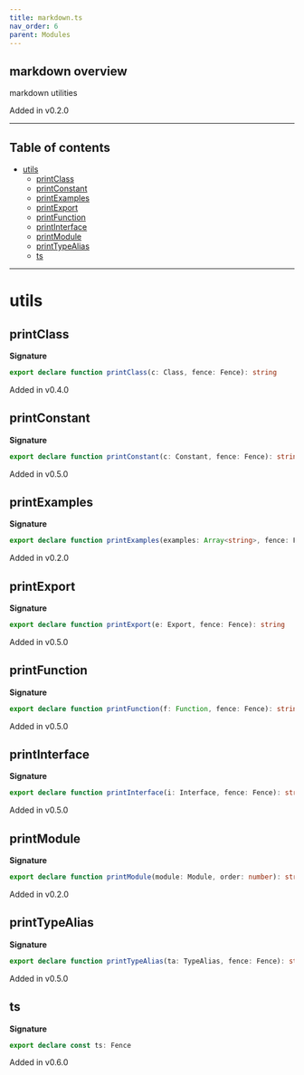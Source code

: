 ```yaml
---
title: markdown.ts
nav_order: 6
parent: Modules
---
```


## markdown overview

markdown utilities

Added in v0.2.0

---

<h2 class="text-delta">Table of contents</h2>

- [utils](#utils)
  - [printClass](#printclass)
  - [printConstant](#printconstant)
  - [printExamples](#printexamples)
  - [printExport](#printexport)
  - [printFunction](#printfunction)
  - [printInterface](#printinterface)
  - [printModule](#printmodule)
  - [printTypeAlias](#printtypealias)
  - [ts](#ts)

---

# utils

## printClass

**Signature**

```ts
export declare function printClass(c: Class, fence: Fence): string
```

Added in v0.4.0

## printConstant

**Signature**

```ts
export declare function printConstant(c: Constant, fence: Fence): string
```

Added in v0.5.0

## printExamples

**Signature**

```ts
export declare function printExamples(examples: Array<string>, fence: Fence): string
```

Added in v0.2.0

## printExport

**Signature**

```ts
export declare function printExport(e: Export, fence: Fence): string
```

Added in v0.5.0

## printFunction

**Signature**

```ts
export declare function printFunction(f: Function, fence: Fence): string
```

Added in v0.5.0

## printInterface

**Signature**

```ts
export declare function printInterface(i: Interface, fence: Fence): string
```

Added in v0.5.0

## printModule

**Signature**

```ts
export declare function printModule(module: Module, order: number): string
```

Added in v0.2.0

## printTypeAlias

**Signature**

```ts
export declare function printTypeAlias(ta: TypeAlias, fence: Fence): string
```

Added in v0.5.0

## ts

**Signature**

```ts
export declare const ts: Fence
```

Added in v0.6.0
